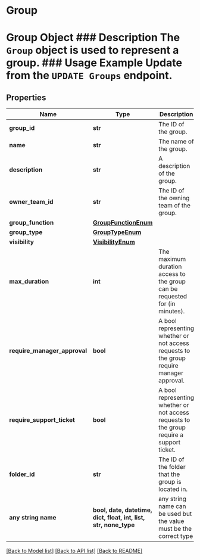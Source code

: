 # Group

# Group Object ### Description The `Group` object is used to represent a group.  ### Usage Example Update from the `UPDATE Groups` endpoint.

## Properties
Name | Type | Description | Notes
------------ | ------------- | ------------- | -------------
**group_id** | **str** | The ID of the group. | 
**name** | **str** | The name of the group. | [optional] 
**description** | **str** | A description of the group. | [optional] 
**owner_team_id** | **str** | The ID of the owning team of the group. | [optional] 
**group_function** | [**GroupFunctionEnum**](GroupFunctionEnum.md) |  | [optional] 
**group_type** | [**GroupTypeEnum**](GroupTypeEnum.md) |  | [optional] 
**visibility** | [**VisibilityEnum**](VisibilityEnum.md) |  | [optional] 
**max_duration** | **int** | The maximum duration access to the group can be requested for (in minutes). | [optional] 
**require_manager_approval** | **bool** | A bool representing whether or not access requests to the group require manager approval. | [optional] 
**require_support_ticket** | **bool** | A bool representing whether or not access requests to the group require a support ticket. | [optional] 
**folder_id** | **str** | The ID of the folder that the group is located in. | [optional] 
**any string name** | **bool, date, datetime, dict, float, int, list, str, none_type** | any string name can be used but the value must be the correct type | [optional]

[[Back to Model list]](../README.md#documentation-for-models) [[Back to API list]](../README.md#documentation-for-api-endpoints) [[Back to README]](../README.md)


